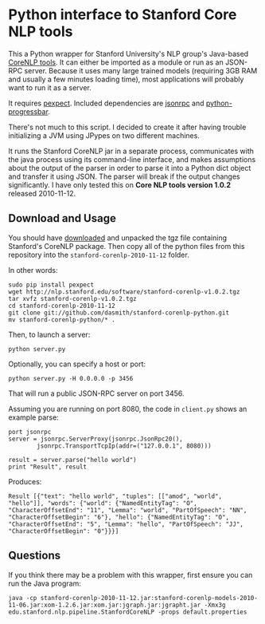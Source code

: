# Python interface to Stanford Core NLP tools

This a Python wrapper for Stanford University's NLP group's Java-based [CoreNLP tools](http://nlp.stanford.edu/software/corenlp.shtml).  It can either be imported as a module or run as an JSON-RPC server. Because it uses many large trained models (requiring 3GB RAM and usually a few minutes loading time), most applications will probably want to run it as a server.

It requires [pexpect](http://www.noah.org/wiki/pexpect).  Included dependencies are [jsonrpc](http://www.simple-is-better.org/rpc/) and [python-progressbar](http://code.google.com/p/python-progressbar/).

There's not much to this script.  I decided to create it after having trouble initializing a JVM using JPypes on two different machines. 

It runs the Stanford CoreNLP jar in a separate process, communicates with the java process using its command-line interface, and makes assumptions about the output of the parser in order to parse it into a Python dict object and transfer it using JSON.  The parser will break if the output changes significantly. I have only tested this on **Core NLP tools version 1.0.2** released 2010-11-12.

## Download and Usage 

You should have [downloaded](http://nlp.stanford.edu/software/corenlp.shtml#Download) and unpacked the tgz file containing Stanford's CoreNLP package.  Then copy all of the python files from this repository into the `stanford-corenlp-2010-11-12` folder.

In other words: 

    sudo pip install pexpect
    wget http://nlp.stanford.edu/software/stanford-corenlp-v1.0.2.tgz
    tar xvfz stanford-corenlp-v1.0.2.tgz
    cd stanford-corenlp-2010-11-12
    git clone git://github.com/dasmith/stanford-corenlp-python.git
    mv stanford-corenlp-python/* .

Then, to launch a server:

    python server.py

Optionally, you can specify a host or port:

    python server.py -H 0.0.0.0 -p 3456

That will run a public JSON-RPC server on port 3456.

Assuming you are running on port 8080, the code in `client.py` shows an example parse: 

    port jsonrpc
    server = jsonrpc.ServerProxy(jsonrpc.JsonRpc20(),
            jsonrpc.TransportTcpIp(addr=("127.0.0.1", 8080)))

    result = server.parse("hello world")
    print "Result", result


Produces:

    Result [{"text": "hello world", "tuples": [["amod", "world", "hello"]], "words": {"world": {"NamedEntityTag": "O", "CharacterOffsetEnd": "11", "Lemma": "world", "PartOfSpeech": "NN", "CharacterOffsetBegin": "6"}, "hello": {"NamedEntityTag": "O", "CharacterOffsetEnd": "5", "Lemma": "hello", "PartOfSpeech": "JJ", "CharacterOffsetBegin": "0"}}}]


<!--
## Adding WordNet

Download WordNet-3.0 Prolog:  http://wordnetcode.princeton.edu/3.0/WNprolog-3.0.tar.gz
-->

## Questions 

If you think there may be a problem with this wrapper, first ensure you can run the Java program:

    java -cp stanford-corenlp-2010-11-12.jar:stanford-corenlp-models-2010-11-06.jar:xom-1.2.6.jar:xom.jar:jgraph.jar:jgrapht.jar -Xmx3g edu.stanford.nlp.pipeline.StanfordCoreNLP -props default.properties
